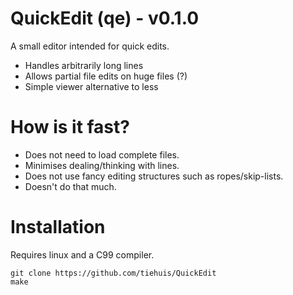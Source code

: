 QuickEdit (qe) - v0.1.0
=======================

A small editor intended for quick edits.

 - Handles arbitrarily long lines
 - Allows partial file edits on huge files (?)
 - Simple viewer alternative to less

How is it fast?
===============

 - Does not need to load complete files.
 - Minimises dealing/thinking with lines.
 - Does not use fancy editing structures such as ropes/skip-lists.
 - Doesn't do that much.

Installation
============

Requires linux and a C99 compiler.

```
git clone https://github.com/tiehuis/QuickEdit
make
```
